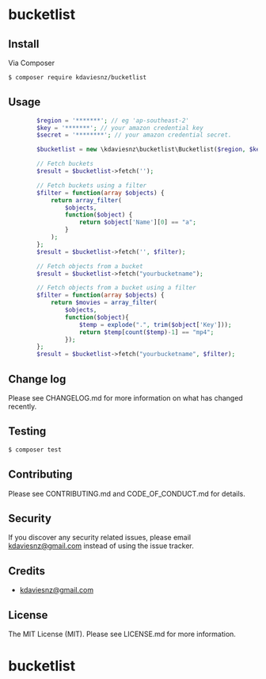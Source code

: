 # bucketlist

## Install

Via Composer

``` bash
$ composer require kdaviesnz/bucketlist
```

## Usage

``` php
        $region = '*******'; // eg 'ap-southeast-2'
        $key = '*******'; // your amazon credential key
        $secret = '********'; // your amazon credential secret.

        $bucketlist = new \kdaviesnz\bucketlist\Bucketlist($region, $key, $secret);

        // Fetch buckets
        $result = $bucketlist->fetch('');

        // Fetch buckets using a filter
        $filter = function(array $objects) {
            return array_filter(
                $objects,
                function($object) {
                    return $object['Name'][0] == "a";
                }
            );
        };
        $result = $bucketlist->fetch('', $filter);

        // Fetch objects from a bucket
        $result = $bucketlist->fetch("yourbucketname");

        // Fetch objects from a bucket using a filter
        $filter = function(array $objects) {
            return $movies = array_filter(
                $objects,
                function($object){
                    $temp = explode(".", trim($object['Key']));
                    return $temp[count($temp)-1] == "mp4";
                });
        };
        $result = $bucketlist->fetch("yourbucketname", $filter);

```

## Change log

Please see CHANGELOG.md for more information on what has changed recently.

## Testing

``` bash
$ composer test
```

## Contributing

Please see CONTRIBUTING.md and CODE_OF_CONDUCT.md for details.

## Security

If you discover any security related issues, please email kdaviesnz@gmail.com instead of using the issue tracker.

## Credits

- kdaviesnz@gmail.com

## License

The MIT License (MIT). Please see LICENSE.md for more information.

# bucketlist
